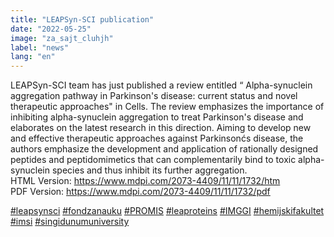 ```yaml
---
title: "LEAPSyn-SCI publication" 
date: "2022-05-25" 
image: "za_sajt_cluhjh" 
label: "news" 
lang: "en" 
---
```

LEAPSyn-SCI team has just published a review entitled “ Alpha-synuclein aggregation pathway in Parkinson's disease: current status and novel therapeutic approaches" in Cells. The review emphasizes the importance of inhibiting alpha-synuclein aggregation to treat Parkinson's disease and elaborates on the latest research in this direction. Aiming to develop new and effective therapeutic approaches against Parkinsonćs disease, the authors emphasize the development and application of rationally designed peptides and peptidomimetics that can complementarily bind to toxic alpha-synuclein species and thus inhibit its further aggregation.
<br/> 
HTML Version: https://www.mdpi.com/2073-4409/11/11/1732/htm <br/> 
PDF Version:  https://www.mdpi.com/2073-4409/11/11/1732/pdf


<a href=''>#leapsynsci</a> <a href=''>#fondzanauku</a> <a href=''>#PROMIS</a> <a href=''>#leaproteins</a> <a href=''>#IMGGI</a> <a href=''>#hemijskifakultet</a> <a href=''>#imsi</a> <a href=''>#singidunumuniversity</a>
